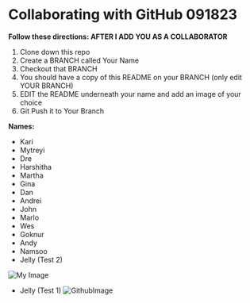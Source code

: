 # Collaborating with GitHub 091823 


**Follow these directions: AFTER I ADD YOU AS A COLLABORATOR**

1. Clone down this repo 
2. Create a BRANCH called Your Name 
3. Checkout that BRANCH 
4. You should have a copy of this README on your BRANCH (only edit YOUR BRANCH) 
5. EDIT the README underneath your name and add an image of your choice 
6. Git Push it to Your Branch 

**Names:**

- Kari
- Mytreyi
- Dre
- Harshitha
- Martha
- Gina
- Dan
- Andrei
- John
- Marlo
- Wes
- Goknur
- Andy
- Namsoo
- Jelly (Test 2)

![My Image](https://www.smashbros.com/images/og/kirby.jpg)


- Jelly (Test 1)
![GithubImage](https://res.cloudinary.com/practicaldev/image/fetch/s--2gpbN4za--/c_limit%2Cf_auto%2Cfl_progressive%2Cq_auto%2Cw_880/https://dev-to-uploads.s3.amazonaws.com/uploads/articles/yib9s4xsemw1yve260mm.jpeg)
